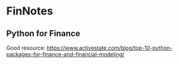 # FinNotes


## Python for Finance
Good resource:
https://www.activestate.com/blog/top-10-python-packages-for-finance-and-financial-modeling/
